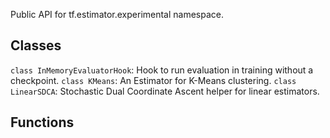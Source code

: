 Public API for tf.estimator.experimental namespace.
## Classes
`class InMemoryEvaluatorHook`: Hook to run evaluation in training without a checkpoint.
`class KMeans`: An Estimator for K-Means clustering.
`class LinearSDCA`: Stochastic Dual Coordinate Ascent helper for linear estimators.
## Functions
